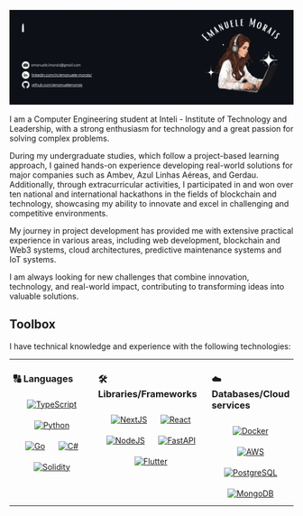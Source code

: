 ![Gif personal informations](Header.gif)

I am a Computer Engineering student at Inteli - Institute of Technology and Leadership, with a strong enthusiasm for technology and a great passion for solving complex problems.

During my undergraduate studies, which follow a project-based learning approach, I gained hands-on experience developing real-world solutions for major companies such as Ambev, Azul Linhas Aéreas, and Gerdau. Additionally, through extracurricular activities, I participated in and won over ten national and international hackathons in the fields of blockchain and technology, showcasing my ability to innovate and excel in challenging and competitive environments.

My journey in project development has provided me with extensive practical experience in various areas, including web development, blockchain and Web3 systems, cloud architectures, predictive maintenance systems and IoT systems.

I am always looking for new challenges that combine innovation, technology, and real-world impact, contributing to transforming ideas into valuable solutions.

## Toolbox

I have technical knowledge and experience with the following technologies: 

<table width="100%">
  <tr>
    <td valign="top" width="30%">
      <h3>🔠 Languages</h3>
      <div align="center">  
        <a href="https://www.typescriptlang.org/" target="_blank"><img style="margin: 10px" src="https://profilinator.rishav.dev/skills-assets/typescript-original.svg" alt="TypeScript" height="40" /></a>  
        <a href="https://www.python.org/" target="_blank"><img style="margin: 10px" src="https://profilinator.rishav.dev/skills-assets/python-original.svg" alt="Python" height="40" /></a> 
        <a href="https://go.dev/" target="_blank"><img style="margin: 10px" src="https://profilinator.rishav.dev/skills-assets/go-original.svg" alt="Go" height="40" /></a>   
        <a href="https://dotnet.microsoft.com/pt-br/languages/csharp" target="_blank"><img style="margin:10px" src="https://static-00.iconduck.com/assets.00/c-sharp-c-icon-1822x2048-wuf3ijab.png" alt="C#" height="40"/></a> 
       <a href="https://soliditylang.org/" target="_blank"><img style="margin: 10px" src="https://solidity-portuguese.readthedocs.io/pt/latest/_images/logo.svg" alt="Solidity" height="40" /></a> 
      </div>
    </td>
    <td valign="top" width="40%">
      <h3>🛠️ Libraries/Frameworks</h3>
      <div align="center">  
        <a href="https://nextjs.org/" target="_blank"><img style="margin: 10px" src="https://uxwing.com/wp-content/themes/uxwing/download/brands-and-social-media/nextjs-icon.png" alt="NextJS" height="40" /></a>  
        <a href="https://react.dev/" target="_blank"><img style="margin: 10px" src="https://upload.wikimedia.org/wikipedia/commons/thumb/3/30/React_Logo_SVG.svg/1200px-React_Logo_SVG.svg.png" alt="React" height="40" /></a> 
        <a href="https://nodejs.org/en" target="_blank"><img style="margin: 10px" src="https://upload.wikimedia.org/wikipedia/commons/d/d9/Node.js_logo.svg" alt="NodeJS" height="40" /></a> 
        <a href="https://fastapi.tiangolo.com/" target="_blank"><img style="margin: 10px" src="https://avatars.githubusercontent.com/u/156354296?s=200&v=4" alt="FastAPI" height="40" /></a>  
        <a href="https://flutter.dev/?gclsrc=aw.ds&gad_source=1&gclid=Cj0KCQiA_9u5BhCUARIsABbMSPtQ5mY8tACqBdctzTB9Y7Ibxf29Bmbty-URyVN_Q22Eu6ArMDOPvOQaAnCHEALw_wcB" target="_blank"><img style="margin: 10px" src="https://storage.googleapis.com/cms-storage-bucket/a9d6ce81aee44ae017ee.png" alt="Flutter" height="40" /></a> 
      </div>
    </td>
    <td valign="top" width="30%">
      <h3>☁️ Databases/Cloud services</h3>
      <div align="center">  
        <a href="https://www.docker.com/" target="_blank"><img style="margin: 10px" src="https://www.docker.com/wp-content/uploads/2023/05/symbol_blue-docker-logo.png" alt="Docker" height="40" /></a>  
        <a href="https://aws.amazon.com/pt/free/?gclid=Cj0KCQiA_9u5BhCUARIsABbMSPuw3KjeutloV4RLofXYMfZ_Nwdt8ssHGUsNZI3Lg2f_e3WTA8fg4BsaAin9EALw_wcB&trk=e4d1a24a-13d1-4019-b365-e284fded1202&sc_channel=ps&ef_id=Cj0KCQiA_9u5BhCUARIsABbMSPuw3KjeutloV4RLofXYMfZ_Nwdt8ssHGUsNZI3Lg2f_e3WTA8fg4BsaAin9EALw_wcB:G:s&s_kwcid=AL!4422!3!454435137069!e!!g!!aws!10758390140!106168762236" target="_blank"><img style="margin: 10px" src="https://upload.wikimedia.org/wikipedia/commons/thumb/9/93/Amazon_Web_Services_Logo.svg/640px-Amazon_Web_Services_Logo.svg.png" alt="AWS" height="40" /></a>      
        <a href="https://www.postgresql.org/" target="_blank"><img style="margin: 10px" src="https://upload.wikimedia.org/wikipedia/commons/thumb/2/29/Postgresql_elephant.svg/1200px-Postgresql_elephant.svg.png" alt="PostgreSQL" height="40" /></a> 
        <a href="https://www.mongodb.com/pt-br" target="_blank"><img style="margin: 10px" src="https://miro.medium.com/v2/resize:fit:512/1*doAg1_fMQKWFoub-6gwUiQ.png" alt="MongoDB" height="40" /></a>  
      </div>
    </td>
  
  </tr>
</table>  
